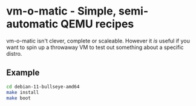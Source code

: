 vm-o-matic - Simple, semi-automatic QEMU recipes
================================================

vm-o-matic isn't clever, complete or scaleable. However it *is*
useful if you want to spin up a throwaway VM to test out something
about a specific distro.

Example
-------

```sh
cd debian-11-bullseye-amd64
make install
make boot
```
